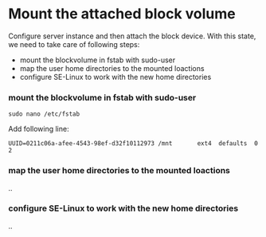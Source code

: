 # Mount the attached block volume

Configure server instance and then attach the block device. With this state, we need to take care of following steps:

- mount the blockvolume in fstab with sudo-user
- map the user home directories to the mounted loactions
- configure SE-Linux to work with the new home directories


### mount the blockvolume in fstab with sudo-user

`sudo nano /etc/fstab`

Add following line:

`UUID=0211c06a-afee-4543-98ef-d32f10112973 /mnt       ext4  defaults  0  2`

### map the user home directories to the mounted loactions

..

### configure SE-Linux to work with the new home directories

..
